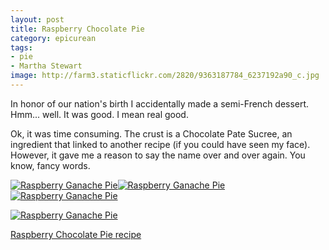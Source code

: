 ```yaml
---
layout: post
title: Raspberry Chocolate Pie
category: epicurean
tags:
- pie
- Martha Stewart
image: http://farm3.staticflickr.com/2820/9363187784_6237192a90_c.jpg
---
```


In honor of our nation's birth I accidentally made a semi-French dessert. Hmm... well. It was good. I mean real good.

Ok, it was time consuming. The crust is a Chocolate Pate Sucree, an ingredient that linked to another recipe (if you could have seen my face). However, it gave me a reason to say the name over and over again. You know, fancy words.

<a href="http://www.flickr.com/photos/91218249@N05/9360406879/" title="Raspberry Ganache Pie by katydecorah, on Flickr"><img src="http://farm4.staticflickr.com/3767/9360406879_1564d9a2b7.jpg" class="img-thirds" alt="Raspberry Ganache Pie"></a><a href="http://www.flickr.com/photos/91218249@N05/9363185332/" title="Raspberry Ganache Pie by katydecorah, on Flickr"><img src="http://farm8.staticflickr.com/7417/9363185332_83510a83e7.jpg" class="img-thirds" alt="Raspberry Ganache Pie"></a><a href="http://www.flickr.com/photos/91218249@N05/9360411037/" title="Raspberry Ganache Pie by katydecorah, on Flickr"><img src="http://farm4.staticflickr.com/3706/9360411037_abc6fa513b.jpg" class="img-thirds" alt="Raspberry Ganache Pie"></a>


<a href="http://www.flickr.com/photos/91218249@N05/9363187784/" title="Raspberry Ganache Pie by katydecorah, on Flickr"><img src="http://farm3.staticflickr.com/2820/9363187784_6237192a90_c.jpg" alt="Raspberry Ganache Pie" class="pop-out"></a>

[Raspberry Chocolate Pie recipe](http://www.marthastewart.com/354896/raspberry-chocolate-pie)